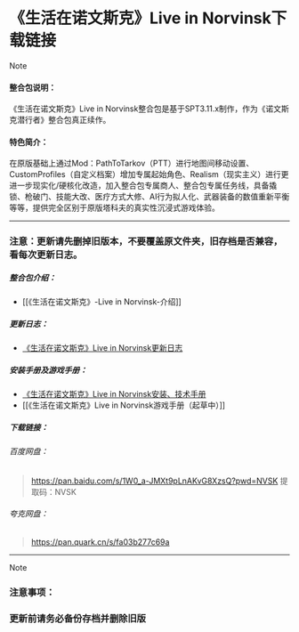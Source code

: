 
# 《生活在诺文斯克》Live in Norvinsk下载链接

> [!NOTE]
> #### 整合包说明：
> 《生活在诺文斯克》Live in Norvinsk整合包是基于SPT3.11.x制作，作为《诺文斯克潜行者》整合包真正续作。
> 
> #### **特色简介**：
> 
> 在原版基础上通过Mod：PathToTarkov（PTT）进行地图间移动设置、CustomProfiles（自定义档案）增加专属起始角色、Realism（现实主义）进行更进一步现实化/硬核化改造，加入整合包专属商人、整合包专属任务线，具备撬锁、枪破门、技能大改、医疗方式大修、AI行为拟人化、武器装备的数值重新平衡等等，提供完全区别于原版塔科夫的真实性沉浸式游戏体验。

---
### **注意：更新请先删掉旧版本，不要覆盖原文件夹，旧存档是否兼容，看每次更新日志。**

##### 整合包介绍：
- [[《生活在诺文斯克》-Live in Norvinsk-介绍]]

##### 更新日志：
- [《生活在诺文斯克》Live in Norvinsk更新日志](../①整合包更新计划/《生活在诺文斯克》Live%20in%20Norvinsk更新日志.md)

##### 安装手册及游戏手册：
- [《生活在诺文斯克》Live in Norvinsk安装、技术手册](../②安装和技术指南/《生活在诺文斯克》Live%20in%20Norvinsk安装、技术手册.md)
- [[《生活在诺文斯克》Live in Norvinsk游戏手册（起草中）]]

##### 下载链接： 
###### 百度网盘：
>https://pan.baidu.com/s/1W0_a-JMXt9pLnAKvG8XzsQ?pwd=NVSK
>提取码：NVSK

###### 夸克网盘：
>https://pan.quark.cn/s/fa03b277c69a

---
> [!NOTE]
> ### **注意事项**：
>### **更新前请务必备份存档并删除旧版**



